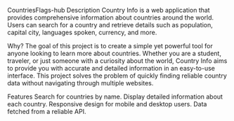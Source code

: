 CountriesFlags-hub
Description
Country Info is a web application that provides comprehensive information about countries around the world. Users can search for a country and retrieve details such as population, capital city, languages spoken, currency, and more.

Why?
The goal of this project is to create a simple yet powerful tool for anyone looking to learn more about countries. Whether you are a student, traveler, or just someone with a curiosity about the world, Country Info aims to provide you with accurate and detailed information in an easy-to-use interface. This project solves the problem of quickly finding reliable country data without navigating through multiple websites.

 
Features
Search for countries by name.
Display detailed information about each country.
Responsive design for mobile and desktop users.
Data fetched from a reliable API.
